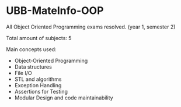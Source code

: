 # UBB-MateInfo-OOP
All Object Oriented Programming exams resolved. (year 1, semester 2)

Total amount of subjects: 5

Main concepts used:
 - Object-Oriented Programming
 - Data structures
 - File I/O
 - STL and algorithms
 - Exception Handling
 - Assertions for Testing
 - Modular Design and code maintainability
